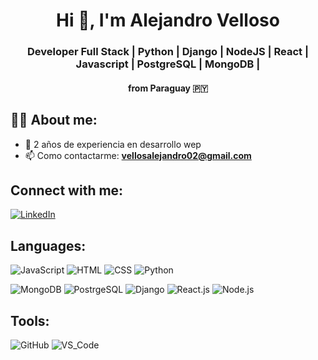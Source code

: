 <div>
  <h1 align="center">Hi 👋, I'm Alejandro Velloso</h1>

  <h3 align="center">Developer Full Stack | Python | Django | NodeJS | React | Javascript | PostgreSQL | MongoDB | </h3>
  <h4 align="center">from Paraguay 🇵🇾</h4>


  ## 👨‍💻 About me:
  - 💼 2 años de experiencia en desarrollo wep <br>
  - 📫 Como contactarme: <b>vellosalejandro02@gmail.com</b><br>
  
  ## Connect with me:
  [![LinkedIn](https://img.shields.io/badge/-LinkedIn-0077B5?style=for-the-badge&logo=linkedin&logoColor=white)](https://www.linkedin.com/in/alejandro-velloso-56674b2b8/)

  ## Languages:
  
  ![JavaScript](https://img.shields.io/badge/-JavaScript-F7DF1E?style=for-the-badge&logo=javascript&logoColor=black)
  ![HTML](https://img.shields.io/badge/-HTML-E34F26?style=for-the-badge&logo=html5&logoColor=white)
  ![CSS](https://img.shields.io/badge/-CSS-1572B6?style=for-the-badge&logo=css3&logoColor=white)
  ![Python](https://img.shields.io/badge/Python-14354C?style=for-the-badge&logo=python&logoColor=F7DF1E)

  ![MongoDB](https://img.shields.io/badge/-MongoDB-47A248?style=for-the-badge&logo=mongodb&logoColor=white)
  ![PostrgeSQL](https://img.shields.io/badge/PostgreSQL-316192?style=for-the-badge&logo=postgresql&logoColor=white)
  ![Django](https://img.shields.io/badge/Django-092E20?style=for-the-badge&logo=django&logoColor=green)
  ![React.js](https://img.shields.io/badge/-React.js-20232A?style=for-the-badge&logo=react&logoColor=61DAFB)
  ![Node.js](https://img.shields.io/badge/-Node.js-339933?style=for-the-badge&logo=node.js&logoColor=white)
    
  
  ## Tools:
  ![GitHub](https://img.shields.io/badge/GitHub-100000?style=for-the-badge&logo=github&logoColor=white)
  ![VS_Code](https://img.shields.io/badge/VS_Code-0078D4?style=for-the-badge&logo=visual%20studio%20code&logoColor=white)


  

</div>

